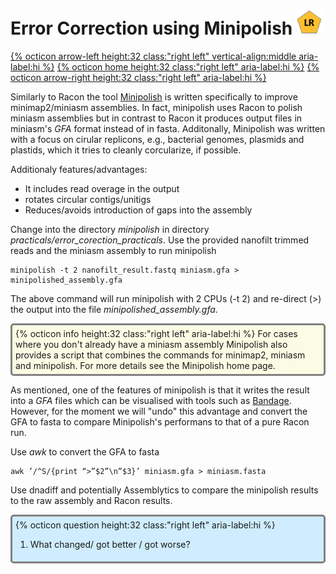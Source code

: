 # Error Correction using Minipolish <img src="figures/LR.png" height="40px">

[{% octicon arrow-left height:32 class:"right left" vertical-align:middle aria-label:hi %}](ECR_R.md) [{% octicon home height:32 class:"right left" aria-label:hi %}](index.md) [{% octicon arrow-right height:32 class:"right left" aria-label:hi %}](ECR_ME.md)

Similarly to Racon the tool [Minipolish](https://github.com/rrwick/Minipolish/blob/master/README.md) is written specifically to improve minimap2/miniasm assemblies. In fact, minipolish uses Racon to polish miniasm assemblies but in contrast to Racon it produces output files in miniasm's *GFA* format instead of in fasta. Additonally, Minipolish was written with a focus on cirular replicons, e.g., bacterial genomes, plasmids and plastids, which it tries to cleanly corcularize, if possible.

Additionaly features/advantages:

 * It includes read overage in the output
 * rotates circular contigs/unitigs
 * Reduces/avoids introduction of gaps into the assembly 
 
 Change into the directory *minipolish* in directory *practicals/error_corection_practicals*. Use the provided nanofilt trimmed reads and the miniasm assembly to run minipolish
 
 ```
 minipolish -t 2 nanofilt_result.fastq miniasm.gfa > minipolished_assembly.gfa
 ```
 
The above command will run minipolish with 2 CPUs (-t 2) and re-direct (>) the output into the file *minipolished_assembly.gfa*.
 
<div style="background-color:#fcfce5;border-radius:5px;border-style:solid;border-color:gray;padding:5px">
  {% octicon info height:32 class:"right left" aria-label:hi %} 
  For cases where you don't already have a miniasm assembly Minipolish also provides a script that combines the commands for minimap2, miniasm and minipolish. For more details see the Minipolish home page.
</div>

As mentioned, one of the features of minipolish is that it writes the result into a *GFA* files which can be visualised with tools such as [Bandage](https://rrwick.github.io/Bandage/). However, for the moment we will "undo" this advantage and convert the GFA to fasta to compare Minipolish's performans to that of a pure Racon run.

Use *awk* to convert the GFA to fasta

```
awk ’/^S/{print “>”$2”\n”$3}’ miniasm.gfa > miniasm.fasta
```

Use dnadiff and potentially Assemblytics to compare the minipolish results to the raw assembly and Racon results.

<div style="background-color:#cfedfe;border-radius:5px;border-style:solid;border-color:gray;padding:5px">
  {% octicon question height:32 class:"right left" aria-label:hi %} 
  <ol>
    <li>What changed/ got better / got worse?</li>
  </ol>
</div>

 




